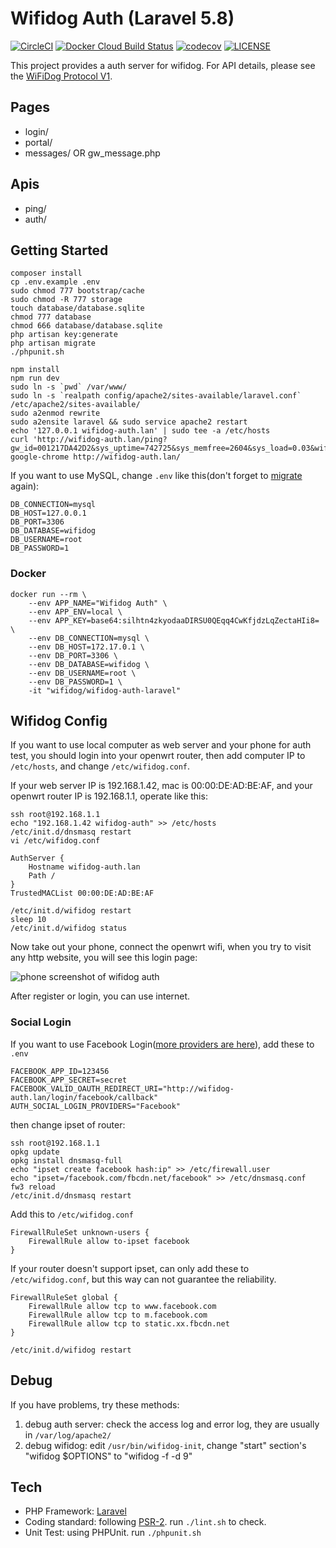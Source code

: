 # Wifidog Auth (Laravel 5.8)

[![CircleCI](https://circleci.com/gh/wifidog/wifidog-auth-laravel.svg?style=svg)](https://circleci.com/gh/wifidog/wifidog-auth-laravel)
[![Docker Cloud Build Status](https://img.shields.io/docker/cloud/build/wifidog/wifidog-auth-laravel.svg)](https://hub.docker.com/r/wifidog/wifidog-auth-laravel)
[![codecov](https://codecov.io/gh/wifidog/wifidog-auth-laravel/branch/master/graph/badge.svg)](https://codecov.io/gh/wifidog/wifidog-auth-laravel)
[![LICENSE](https://img.shields.io/badge/license-Anti%20996-blue.svg)](https://github.com/wifidog/wifidog-auth-laravel/blob/master/LICENSE)

This project provides a auth server for wifidog. For API details, please see the [WiFiDog Protocol V1](http://dev.wifidog.org/wiki/doc/developer/WiFiDogProtocol_V1).

## Pages

- login/
- portal/
- messages/ OR gw\_message.php

## Apis

- ping/
- auth/

## Getting Started

```
composer install
cp .env.example .env
sudo chmod 777 bootstrap/cache
sudo chmod -R 777 storage
touch database/database.sqlite
chmod 777 database
chmod 666 database/database.sqlite
php artisan key:generate
php artisan migrate
./phpunit.sh

npm install
npm run dev
sudo ln -s `pwd` /var/www/
sudo ln -s `realpath config/apache2/sites-available/laravel.conf` /etc/apache2/sites-available/
sudo a2enmod rewrite
sudo a2ensite laravel && sudo service apache2 restart
echo '127.0.0.1 wifidog-auth.lan' | sudo tee -a /etc/hosts
curl 'http://wifidog-auth.lan/ping?gw_id=001217DA42D2&sys_uptime=742725&sys_memfree=2604&sys_load=0.03&wifidog_uptime=3861'
google-chrome http://wifidog-auth.lan/
```

If you want to use MySQL, change `.env` like this\(don't forget to [migrate](https://laravel.com/docs/migrations#running-migrations) again\):

```
DB_CONNECTION=mysql
DB_HOST=127.0.0.1
DB_PORT=3306
DB_DATABASE=wifidog
DB_USERNAME=root
DB_PASSWORD=1
```

### Docker

```
docker run --rm \
    --env APP_NAME="Wifidog Auth" \
    --env APP_ENV=local \
    --env APP_KEY=base64:silhtn4zkyodaaDIRSU0QEqq4CwKfjdzLqZectaHIi8= \
    --env DB_CONNECTION=mysql \
    --env DB_HOST=172.17.0.1 \
    --env DB_PORT=3306 \
    --env DB_DATABASE=wifidog \
    --env DB_USERNAME=root \
    --env DB_PASSWORD=1 \
    -it "wifidog/wifidog-auth-laravel"
```

## Wifidog Config

If you want to use local computer as web server and your phone for auth test, you should login into your openwrt router, then add computer IP to `/etc/hosts`, and change `/etc/wifidog.conf`.

If your web server IP is 192.168.1.42, mac is 00:00:DE:AD:BE:AF, and your openwrt router IP is 192.168.1.1, operate like this:

```
ssh root@192.168.1.1
echo "192.168.1.42 wifidog-auth" >> /etc/hosts
/etc/init.d/dnsmasq restart
vi /etc/wifidog.conf
```

```
AuthServer {
    Hostname wifidog-auth.lan
    Path /
}
TrustedMACList 00:00:DE:AD:BE:AF
```

```
/etc/init.d/wifidog restart
sleep 10
/etc/init.d/wifidog status
```

Now take out your phone, connect the openwrt wifi, when you try to visit any http website, you will see this login page:

![phone screenshot of wifidog auth](https://user-images.githubusercontent.com/4971414/59157860-c1328180-8ae4-11e9-9325-51269f3c6c76.png)

After register or login, you can use internet.

### Social Login

If you want to use Facebook Login\([more providers are here](https://github.com/sinkcup/laravel-make-auth-socialite)\), add these to `.env`

```
FACEBOOK_APP_ID=123456
FACEBOOK_APP_SECRET=secret
FACEBOOK_VALID_OAUTH_REDIRECT_URI="http://wifidog-auth.lan/login/facebook/callback"
AUTH_SOCIAL_LOGIN_PROVIDERS="Facebook"
```

then change ipset of router:

```
ssh root@192.168.1.1
opkg update
opkg install dnsmasq-full
echo "ipset create facebook hash:ip" >> /etc/firewall.user
echo "ipset=/facebook.com/fbcdn.net/facebook" >> /etc/dnsmasq.conf
fw3 reload
/etc/init.d/dnsmasq restart
```

Add this to `/etc/wifidog.conf`

```
FirewallRuleSet unknown-users {
    FirewallRule allow to-ipset facebook
}
```

If your router doesn't support ipset, can only add these to `/etc/wifidog.conf`, but this way can not guarantee the reliability.

```
FirewallRuleSet global {
    FirewallRule allow tcp to www.facebook.com
    FirewallRule allow tcp to m.facebook.com
    FirewallRule allow tcp to static.xx.fbcdn.net
}
```

```
/etc/init.d/wifidog restart
```

## Debug

If you have problems, try these methods:

1. debug auth server: check the access log and error log, they are usually in `/var/log/apache2/`
2. debug wifidog: edit `/usr/bin/wifidog-init`, change "start" section's "wifidog $OPTIONS" to "wifidog -f -d 9"

## Tech

- PHP Framework: [Laravel](https://laravel.com/)
- Coding standard: following [PSR-2](http://www.php-fig.org/psr/psr-2/). run `./lint.sh` to check.
- Unit Test: using PHPUnit. run `./phpunit.sh`
